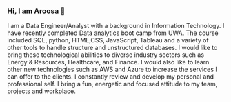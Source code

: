 ### Hi, I am Aroosa 👋

I am a Data Engineer/Analyst with a background in Information Technology. I have recently completed Data analytics boot camp from UWA. The course included SQL, python, HTML,CSS, JavaScript, Tableau and a variety of other tools to handle structure and unstructured databases. I would like to bring these technological abilities to diverse industry sectors such as Energy & Resources, Healthcare, and Finance. I would also like to learn other new technologies such as AWS and Azure to increase the services I can offer to the clients. I constantly review and develop my personal and professional self. I bring a fun, energetic and focused attitude to my team, projects and workplace.
